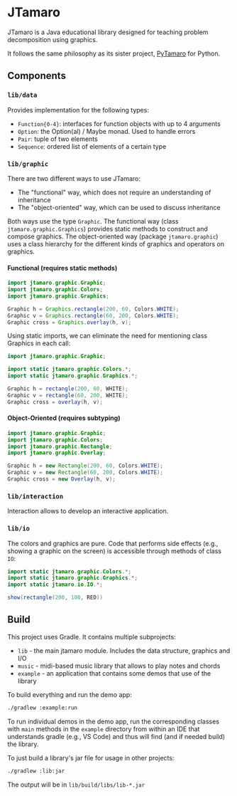 # JTamaro

JTamaro is a Java educational library designed for teaching problem
decomposition using graphics.

It follows the same philosophy as its sister project,
[PyTamaro](https://github.com/LuceResearchLab/pytamaro) for Python.

## Components

### `lib/data`

Provides implementation for the following types:

- `Function{0-4}`: interfaces for function objects with up to 4 arguments
- `Option`: the Option(al) / Maybe monad. Used to handle errors
- `Pair`: tuple of two elements
- `Sequence`: ordered list of elements of a certain type

### `lib/graphic`

There are two different ways to use JTamaro:

- The "functional" way, which does not require an understanding of inheritance
- The "object-oriented" way, which can be used to discuss inheritance

Both ways use the type `Graphic`.
The functional way (class `jtamaro.graphic.Graphics`) provides static methods to
construct and compose graphics.
The object-oriented way (package `jtamaro.graphic`) uses a class hierarchy
for the different kinds of graphics
and operators on graphics.

#### Functional (requires static methods)

```java
import jtamaro.graphic.Graphic;
import jtamaro.graphic.Colors;
import jtamaro.graphic.Graphics;

Graphic h = Graphics.rectangle(200, 60, Colors.WHITE);
Graphic v = Graphics.rectangle(60, 200, Colors.WHITE);
Graphic cross = Graphics.overlay(h, v);
```

Using static imports, we can eliminate the need for mentioning class Graphics in
each call:

```java
import jtamaro.graphic.Graphic;

import static jtamaro.graphic.Colors.*;
import static jtamaro.graphic.Graphics.*;

Graphic h = rectangle(200, 60, WHITE);
Graphic v = rectangle(60, 200, WHITE);
Graphic cross = overlay(h, v);
```

#### Object-Oriented (requires subtyping)

```java
import jtamaro.graphic.Graphic;
import jtamaro.graphic.Colors;
import jtamaro.graphic.Rectangle;
import jtamaro.graphic.Overlay;

Graphic h = new Rectangle(200, 60, Colors.WHITE);
Graphic v = new Rectangle(60, 200, Colors.WHITE);
Graphic cross = new Overlay(h, v);
```

### `lib/interaction`

Interaction allows to develop an interactive application.

### `lib/io`

The colors and graphics are pure.
Code that performs side effects (e.g., showing a graphic on the screen)
is accessible through methods of class `IO`:

```java
import static jtamaro.graphic.Colors.*;
import static jtamaro.graphic.Graphics.*;
import static jtamaro.io.IO.*;

show(rectangle(200, 100, RED))
```

## Build

This project uses Gradle.
It contains multiple subprojects:

* `lib` - the main jtamaro module. Includes the data structure, graphics and I/O
* `music` - midi-based music library that allows to play notes and chords
* `example` - an application that contains some demos that use of the library

To build everything and run the demo app:

```bash
./gradlew :example:run
```

To run individual demos in the demo app, run the corresponding classes
with `main` methods in the `example` directory
from within an IDE that understands gradle (e.g., VS Code)
and thus will find (and if needed build) the library.

To just build a library's jar file for usage in other projects:

```bash
./gradlew :lib:jar
```

The output will be in `lib/build/libs/lib-*.jar`
